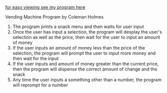 [for easy viewing see my program here](https://repl.it/@ColeHolmes/vending-machine-2)

Vending Machine Program
by Coleman Holmes

1.  The program prints a snack menu and then waits for user input
2.  Once the user has input a selection, the program will desplay the user's selection as well as the price, then wait for the user to input an amount of money
3.  If the user inputs an amount of money less than the price of the selection, the program will prompt the user to input more money and then wait for the input
4. If the user inputs and amount of money greater than the current price, then the program will dispense the correct amount of change and the snack
5.  Any time the user inputs a something other than a number, the program will reprompt for a number
